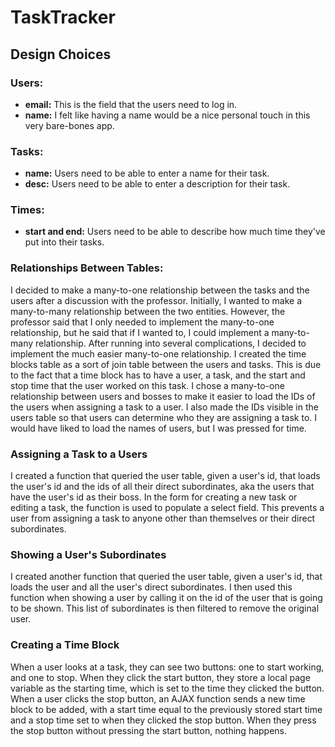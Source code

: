 # TaskTracker

## Design Choices

### Users:
- **email:** This is the field that the users need to log in.
- **name:** I felt like having a name would be a nice personal touch in this very bare-bones app.

### Tasks:
- **name:** Users need to be able to enter a name for their task.
- **desc:** Users need to be able to enter a description for their task.

### Times:
- **start and end:** Users need to be able to describe how much time they've put into their tasks.

### Relationships Between Tables:
I decided to make a many-to-one relationship between the tasks and the users after a discussion with the professor. Initially, I wanted to make a many-to-many relationship between the two entities. However, the professor said that I only needed to implement the many-to-one relationship, but he said that if I wanted to, I could implement a many-to-many relationship. After running into several complications, I decided to implement the much easier many-to-one relationship.
I created the time blocks table as a sort of join table between the users and tasks. This is due to the fact that a time block has to have a user, a task, and the start and stop time that the user worked on this task.
I chose a many-to-one relationship between users and bosses to make it easier to load the IDs of the users when assigning a task to a user. I also made the IDs visible in the users table so that users can determine who they are assigning a task to. I would have liked to load the names of users, but I was pressed for time.

### Assigning a Task to a Users
I created a function that queried the user table, given a user's id, that loads the user's id and the ids of all their direct subordinates, aka the users that have the user's id as their boss. In the form for creating a new task or editing a task, the function is used to populate a select field. This prevents a user from assigning a task to anyone other than themselves or their direct subordinates.

### Showing a User's Subordinates
I created another function that queried the user table, given a user's id, that loads the user and all the user's direct subordinates. I then used this function when showing a user by calling it on  the id of the user that is going to be shown. This list of subordinates is then filtered to remove the original user.

### Creating a Time Block
When a user looks at a task, they can see two buttons: one to start working, and one to stop. When they click the start button, they store a local page variable as the starting time, which is set to the time they clicked the button. When a user clicks the stop button, an AJAX function sends a new time block to be added, with a start time equal to the previously stored start time and a stop time set to when  they clicked the stop button. When they press the stop button without pressing the start button, nothing happens.
